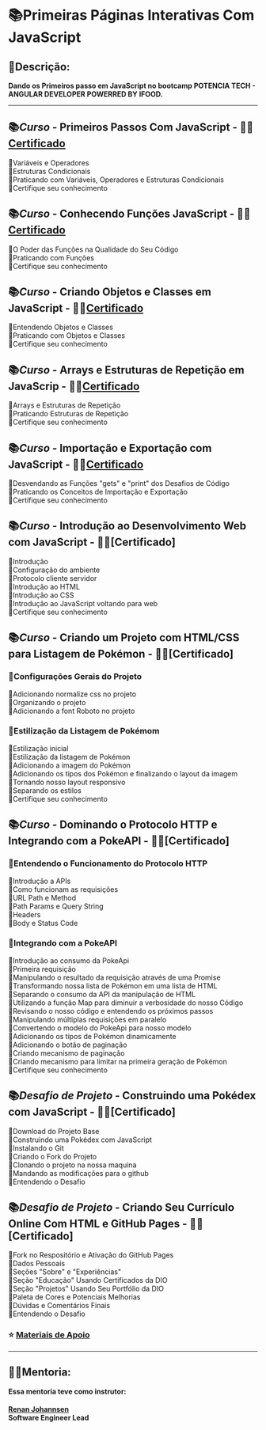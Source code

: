 # 📚Primeiras Páginas Interativas Com JavaScript

## 👀Descrição:
<b>
Dando os Primeiros passo em JavaScript no bootcamp POTENCIA TECH - ANGULAR DEVELOPER POWERRED BY IFOOD.
</b>   

____________________________
## 📚<i>Curso -</i> Primeiros Passos Com JavaScript - 👨‍🎓[Certificado](https://github.com/jhon-lenon/Potencia-Tech-Angular-Developer-Powered-by-iFood/tree/main/02-Primeiras_Paginas_Interativas_com_JavaScript/Certificados/01-Primeiros_Passos_Com_JavaScript)
🔹Variáveis e Operadores  
🔹Estruturas Condicionais  
🔹Praticando com Variáveis, Operadores e Estruturas Condicionais  
🔸Certifique seu conhecimento  

## 📚<i>Curso -</i> Conhecendo Funções JavaScript - 👨‍🎓[Certificado](https://github.com/jhon-lenon/Potencia-Tech-Angular-Developer-Powered-by-iFood/tree/main/02-Primeiras_Paginas_Interativas_com_JavaScript/Certificados/02_Conhecendo_Fun%C3%A7%C3%B5es_JavaScript)  
🔹O Poder das Funções na Qualidade do Seu Código  
🔹Praticando com Funções  
🔸Certifique seu conhecimento   

## 📚<i>Curso -</i> Criando Objetos e Classes em JavaScript - 👨‍🎓[Certificado](https://github.com/jhon-lenon/Potencia-Tech-Angular-Developer-Powered-by-iFood/tree/main/02-Primeiras_Paginas_Interativas_com_JavaScript/Certificados/03-Criando_Objeto_e_Classes_com_JavaScript)   
🔹Entendendo Objetos e Classes  
🔹Praticando com Objetos e Classes  
🔸Certifique seu conhecimento  

## 📚<i>Curso -</i> Arrays e Estruturas de Repetição em JavaScrip - 👨‍🎓[Certificado](https://github.com/jhon-lenon/Potencia-Tech-Angular-Developer-Powered-by-iFood/tree/main/02-Primeiras_Paginas_Interativas_com_JavaScript/Certificados/04-Arrays_Estruturas_de_Repeti%C3%A7%C3%A3o_em_JavaScrip)  
🔹Arrays e Estruturas de Repetição  
🔹Praticando Estruturas de Repetição  
🔸Certifique seu conhecimento  

## 📚<i>Curso -</i> Importação e Exportação com JavaScript - 👨‍🎓[Certificado](https://github.com/jhon-lenon/Potencia-Tech-Angular-Developer-Powered-by-iFood/tree/main/02-Primeiras_Paginas_Interativas_com_JavaScript/Certificados/05-Importa%C3%A7%C3%A3o_e_Exporta%C3%A7%C3%A3o_com_JavaScript)  
🔹Desvendando as Funções "gets" e "print" dos Desafios de Código  
🔹Praticando os Conceitos de Importação e Exportação  
🔸Certifique seu conhecimento  

## 📚<i>Curso -</i> Introdução ao Desenvolvimento Web com JavaScript - 👨‍🎓[Certificado]
🔹Introdução  
🔹Configuração do ambiente  
🔹Protocolo cliente servidor  
🔹Introdução ao HTML  
🔹Introdução ao CSS  
🔹Introdução ao JavaScript voltando para web   
🔸Certifique seu conhecimento  

## 📚<i>Curso -</i> Criando um Projeto com HTML/CSS para Listagem de Pokémon - 👨‍🎓[Certificado]  
### 🔺Configurações Gerais do Projeto  
🔹Adicionando normalize css no projeto  
🔹Organizando o projeto  
🔹Adicionando a font Roboto no projeto  

### 🔺Estilização da Listagem de Pokémom  
🔹Estilização inicial  
🔹Estilização da listagem de Pokémon  
🔹Adicionando a imagem do Pokémon  
🔹Adicionando os tipos dos Pokémon e finalizando o layout da imagem  
🔹Tornando nosso layout responsivo  
🔹Separando os estilos  
🔸Certifique seu conhecimento  

## 📚<i>Curso -</i> Dominando o Protocolo HTTP e Integrando com a PokeAPI - 👨‍🎓[Certificado]  
### 🔺Entendendo o Funcionamento do Protocolo HTTP  
🔹Introdução a APIs  
🔹Como funcionam as requisições  
🔹URL Path e Method  
🔹Path Params e Query String  
🔹Headers  
🔹Body e Status Code  

### 🔺Integrando com a PokeAPI  
🔹Introdução ao consumo da PokeApi  
🔹Primeira requisição  
🔹Manipulando o resultado da requisição através de uma Promise  
🔹Transformando nossa lista de Pokémon em uma lista de HTML  
🔹Separando o consumo da API da manipulação de HTML  
🔹Utilizando a função Map para diminuir a verbosidade do nosso Código  
🔹Revisando o nosso código e entendendo os próximos passos  
🔹Manipulando múltiplas requisições em paralelo  
🔹Convertendo o modelo do PokeApi para nosso modelo  
🔹Adicionando os tipos de Pokémon dinamicamente  
🔹Adicionando o botão de paginação  
🔹Criando mecanismo de paginação  
🔹Criando mecanismo para limitar na primeira geração de Pokémon  
🔸Certifique seu conhecimento  

## 📚<i>Desafio de Projeto -</i> Construindo uma Pokédex com JavaScript - 👨‍🎓[Certificado]  
🔹Download do Projeto Base  
🔹Construindo uma Pokédex com JavaScript  
🔹Instalando o Git  
🔹Criando o Fork do Projeto  
🔹Clonando o projeto na nossa maquina  
🔹Mandando as modificações para o github  
🔹Entendendo o Desafio  

## 📚<i>Desafio de Projeto -</i> Criando Seu Currículo Online Com HTML e GitHub Pages - 👨‍🎓[Certificado]  
🔹Fork no Respositório e Ativação do GitHub Pages  
🔹Dados Pessoais  
🔹Seções "Sobre" e "Experiências"  
🔹Seção "Educação" Usando Certificados da DIO  
🔹Seção "Projetos" Usando Seu Portfólio da DIO  
🔹Paleta de Cores e Potenciais Melhorias  
🔹Dúvidas e Comentários Finais  
🔹Entendendo o Desafio  














### ⭐️ [Materiais de Apoio](https://github.com/digitalinnovationone/javascript-developer-m1)   

_____________________________  
## <b>👨‍🏫Mentoria:  
Essa mentoria teve como instrutor:  

####  
[Renan Johannsen](https://www.linkedin.com/in/renanjpaula/ "renanjpaula")  
Software Engineer Lead   
</b>